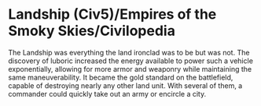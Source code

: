 # Landship (Civ5)/Empires of the Smoky Skies/Civilopedia

The Landship was everything the land ironclad was to be but was not. The discovery of luboric increased the energy available to power such a vehicle exponentially, allowing for more armor and weaponry while maintaining the same maneuverability. It became the gold standard on the battlefield, capable of destroying nearly any other land unit. With several of them, a commander could quickly take out an army or encircle a city.